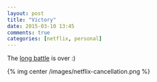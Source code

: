 ```yaml
---
layout: post
title: "Victory"
date: 2015-03-10 13:45
comments: true
categories: [netflix, personal]
---
```


The [long battle](/netflix-you-have-a-problem/) is over :)

{% img center /images/netflix-cancellation.png %}

